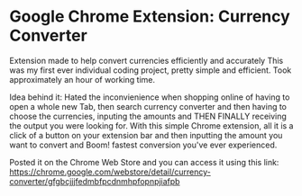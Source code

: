 # Google Chrome Extension: Currency Converter
Extension made to help convert currencies efficiently and accurately
This was my first ever individual coding project, pretty simple and efficient. Took approximately an hour of working time. 

Idea behind it: Hated the inconvienience when shopping online of having to open a whole new Tab, then search currency converter and then having to choose the currencies, inputing the amounts and THEN FINALLY receiving the output you were looking for. With this simple Chrome extension, all it is a click of a button on your extension bar and then inputting the amount you want to convert and Boom! fastest conversion you've ever experienced.

Posted it on the Chrome Web Store and you can access it using this link: 
https://chrome.google.com/webstore/detail/currency-converter/gfgbcjjjfedmbfpcdnmhpfopnpjiafpb
